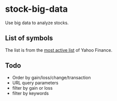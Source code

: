 # stock-big-data

Use big data to analyze stocks.


## List of symbols

The list is from the [most active list](https://in.finance.yahoo.com/screener/predefined/most_actives) of Yahoo Finance.


## Todo

- Order by gain/loss/change/transaction
- URL query parameters
- filter by gain or loss
- filter by keywords

